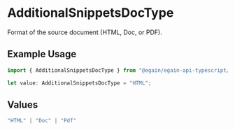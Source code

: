 # AdditionalSnippetsDocType

Format of the source document (HTML, Doc, or PDF).

## Example Usage

```typescript
import { AdditionalSnippetsDocType } from "@egain/egain-api-typescript/models";

let value: AdditionalSnippetsDocType = "HTML";
```

## Values

```typescript
"HTML" | "Doc" | "Pdf"
```